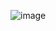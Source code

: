 ![image](https://github.com/NatanaelPimenta/RedeSocialN/assets/143766182/9a15ea8a-d200-411a-bc47-541523c78419)

